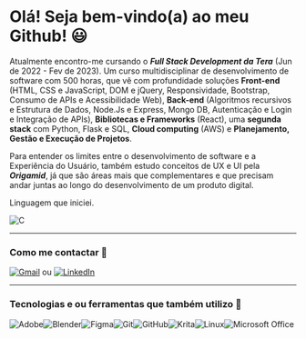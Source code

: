 # Olá! Seja bem-vindo(a) ao meu Github! 😃 

Atualmente encontro-me cursando o **_Full Stack Development da Tera_** (Jun de 2022 - Fev de 2023). Um curso multidisciplinar de desenvolvimento de software com 500 horas, que vê com profundidade soluções **Front-end** (HTML, CSS e JavaScript, DOM e jQuery, Responsividade, Bootstrap, Consumo de APIs e Acessibilidade Web), **Back-end** (Algoritmos recursivos e Estrutura de Dados, Node.Js e Express, Mongo DB, Autenticação e Login e Integração de APIs), **Bibliotecas e Frameworks** (React), uma **segunda stack** com Python, Flask e SQL, **Cloud computing** (AWS) e **Planejamento, Gestão e Execução de Projetos**.  

Para entender os limites entre o desenvolvimento de software e a Experiência do Usuário, também estudo conceitos de UX e UI pela **_Origamid_**, já que são áreas mais que complementares e que precisam andar juntas ao longo do desenvolvimento de um produto digital.


Linguagem que iniciei.

![C](https://img.shields.io/badge/c-%2300599C.svg?style=for-the-badge&logo=c&logoColor=white)

----
### Como me contactar 📧  
[![Gmail](https://img.shields.io/badge/Gmail-D14836?style=for-the-badge&logo=gmail&logoColor=white&link=mailto:luizreis.3d@gmail.com)](mailto:luizreis.3d@gmail.com)  ou  [![LinkedIn](https://img.shields.io/badge/linkedin-%230077B5.svg?style=for-the-badge&logo=linkedin&logoColor=white&link=https://https://www.linkedin.com/in/luizreis3d/)](https://www.linkedin.com/in/luizreis3d/)

----
### Tecnologias e ou ferramentas que também utilizo 💾
![Adobe](https://img.shields.io/badge/adobe-%23FF0000.svg?style=for-the-badge&logo=adobe&logoColor=white)![Blender](https://img.shields.io/badge/blender-%23F5792A.svg?style=for-the-badge&logo=blender&logoColor=white)![Figma](https://img.shields.io/badge/figma-%23F24E1E.svg?style=for-the-badge&logo=figma&logoColor=white)![Git](https://img.shields.io/badge/git-%23F05033.svg?style=for-the-badge&logo=git&logoColor=white)![GitHub](https://img.shields.io/badge/github-%23121011.svg?style=for-the-badge&logo=github&logoColor=white)![Krita](https://img.shields.io/badge/Krita-203759?style=for-the-badge&logo=krita&logoColor=EEF37B)![Linux](https://img.shields.io/badge/Linux-FCC624?style=for-the-badge&logo=linux&logoColor=black)![Microsoft Office](https://img.shields.io/badge/Microsoft_Office-D83B01?style=for-the-badge&logo=microsoft-office&logoColor=white)
